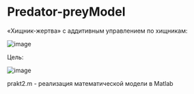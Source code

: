 # Predator-preyModel

«Хищник-жертва» с аддитивным управлением по хищникам:



![image](https://user-images.githubusercontent.com/72259211/125152944-16746d80-e159-11eb-9220-347868fbe717.png)

Цель:



![image](https://user-images.githubusercontent.com/72259211/125152980-50de0a80-e159-11eb-9576-633143cf5a7a.png)


prakt2.m - реализация математической модели в Matlab
